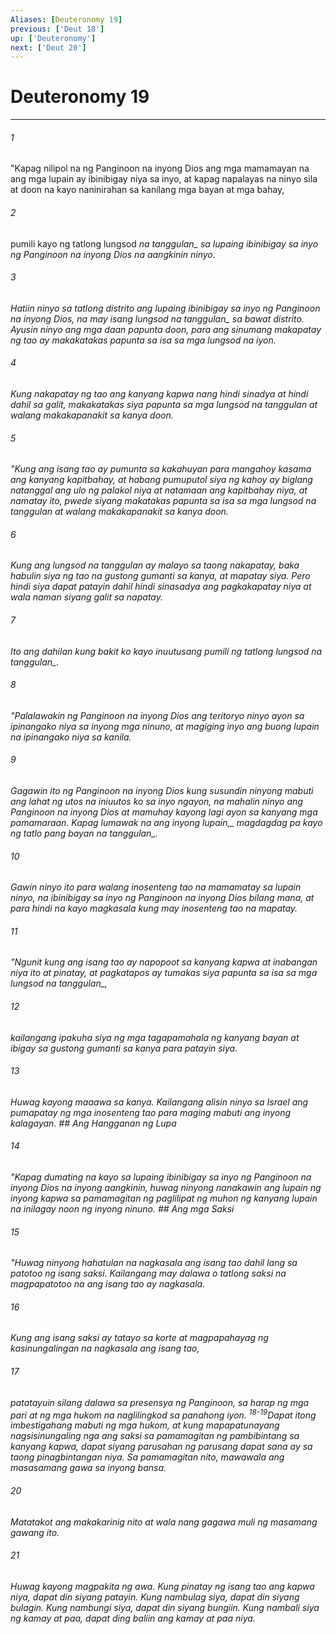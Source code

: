 ```yaml
---
Aliases: [Deuteronomy 19]
previous: ['Deut 18']
up: ['Deuteronomy']
next: ['Deut 20']
---
```

# Deuteronomy 19

***






















###### 1 










"Kapag nilipol na ng Panginoon na inyong Dios ang mga mamamayan na ang mga lupain ay ibinibigay niya sa inyo, at kapag napalayas na ninyo sila at doon na kayo naninirahan sa kanilang mga bayan at mga bahay, 





















###### 2 










pumili kayo ng tatlong lungsod <i class="trans-change">na tanggulan_ sa lupaing ibinibigay sa inyo ng Panginoon na inyong Dios na aangkinin ninyo. 





















###### 3 










Hatiin ninyo sa tatlong distrito ang lupaing ibinibigay sa inyo ng Panginoon na inyong Dios, na may isang lungsod <i class="trans-change">na tanggulan_ sa bawat distrito. Ayusin ninyo ang mga daan papunta doon, para ang sinumang makapatay ng tao ay makakatakas papunta sa isa sa mga lungsod na iyon. 





















###### 4 










Kung nakapatay ng tao ang kanyang kapwa nang hindi sinadya at hindi dahil sa galit, makakatakas siya papunta sa mga lungsod na tanggulan at walang makakapanakit sa kanya doon. 





















###### 5 










"Kung ang isang tao ay pumunta sa kakahuyan para mangahoy kasama ang kanyang kapitbahay, at habang pumuputol siya ng kahoy ay biglang natanggal ang ulo ng palakol niya at natamaan ang kapitbahay niya, at namatay ito, pwede siyang makatakas papunta sa isa sa mga lungsod na tanggulan at walang makakapanakit sa kanya doon. 





















###### 6 










Kung ang lungsod na tanggulan ay malayo sa taong nakapatay, baka habulin siya ng tao na gustong gumanti sa kanya, at mapatay siya. Pero hindi siya dapat patayin dahil hindi sinasadya ang pagkakapatay niya at wala naman siyang galit sa napatay. 





















###### 7 










Ito ang dahilan kung bakit ko kayo inuutusang pumili ng tatlong lungsod <i class="trans-change">na tanggulan_. 





















###### 8 










"Palalawakin ng Panginoon na inyong Dios ang teritoryo ninyo ayon sa ipinangako niya sa inyong mga ninuno, at magiging inyo ang buong lupain na ipinangako niya sa kanila. 





















###### 9 










Gagawin ito ng Panginoon na inyong Dios kung susundin ninyong mabuti ang lahat ng utos na iniuutos ko sa inyo ngayon, na mahalin ninyo ang Panginoon na inyong Dios at mamuhay kayong lagi ayon sa kanyang mga pamamaraan. <i class="trans-change">Kapag lumawak na ang inyong lupain,_ magdagdag pa kayo ng tatlo pang bayan <i class="trans-change">na tanggulan_. 





















###### 10 










Gawin ninyo ito para walang inosenteng tao na mamamatay sa lupain ninyo, na ibinibigay sa inyo ng Panginoon na inyong Dios bilang mana, at para hindi na kayo magkasala kung may inosenteng tao na mapatay. 





















###### 11 










"Ngunit kung ang isang tao ay napopoot sa kanyang kapwa at inabangan niya ito at pinatay, at pagkatapos ay tumakas siya papunta sa isa sa mga lungsod <i class="trans-change">na tanggulan_, 





















###### 12 










kailangang ipakuha siya ng mga tagapamahala ng kanyang bayan at ibigay sa gustong gumanti sa kanya para patayin siya. 





















###### 13 










Huwag kayong maaawa sa kanya. Kailangang alisin ninyo sa Israel ang pumapatay ng mga inosenteng tao para maging mabuti ang inyong kalagayan. ## Ang Hangganan ng Lupa 





















###### 14 










"Kapag dumating na kayo sa lupaing ibinibigay sa inyo ng Panginoon na inyong Dios na inyong aangkinin, huwag ninyong nanakawin ang lupain ng inyong kapwa sa pamamagitan ng paglilipat ng muhon ng kanyang lupain na inilagay noon ng inyong ninuno. ## Ang mga Saksi 





















###### 15 










"Huwag ninyong hahatulan na nagkasala ang isang tao dahil lang sa patotoo ng isang saksi. Kailangang may dalawa o tatlong saksi na magpapatotoo na ang isang tao ay nagkasala. 





















###### 16 










Kung ang isang saksi ay tatayo sa korte at magpapahayag ng kasinungalingan na nagkasala ang isang tao, 





















###### 17 










patatayuin silang dalawa sa presensya ng Panginoon, sa harap ng mga pari at ng mga hukom na naglilingkod sa panahong iyon. <sup class="versenum">18-19</sup>Dapat itong imbestigahang mabuti ng mga hukom, at kung mapapatunayang nagsisinungaling nga ang saksi sa pamamagitan ng pambibintang sa kanyang kapwa, dapat siyang parusahan ng parusang dapat sana ay sa taong pinagbintangan niya. Sa pamamagitan nito, mawawala ang masasamang gawa sa inyong bansa. 





















###### 20 










Matatakot ang makakarinig nito at wala nang gagawa muli ng masamang gawang ito. 





















###### 21 










Huwag kayong magpakita ng awa. Kung pinatay ng isang tao ang kapwa niya, dapat din siyang patayin. Kung nambulag siya, dapat din siyang bulagin. Kung nambungi siya, dapat din siyang bungiin. Kung nambali siya ng kamay at paa, dapat ding baliin ang kamay at paa niya.
